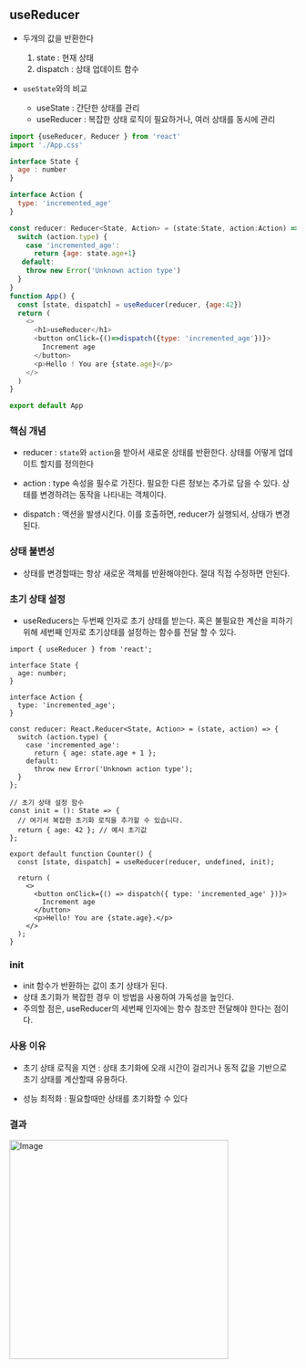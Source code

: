 ## useReducer

- 두개의 값을 반환한다
    1. state : 현재 상태 
    2. dispatch : 상태 업데이트 함수

- `useState`와의 비교
    - useState : 간단한 상태를 관리
    - useReducer : 복잡한 상태 로직이 필요하거나, 여러 상태를 동시에 관리

```js
import {useReducer, Reducer } from 'react'
import './App.css'

interface State {
  age : number
}

interface Action {
  type: 'incremented_age'
}

const reducer: Reducer<State, Action> = (state:State, action:Action) => {
  switch (action.type) {
    case 'incremented_age':
      return {age: state.age+1}
   default:
    throw new Error('Unknown action type')
  }
}
function App() {
  const [state, dispatch] = useReducer(reducer, {age:42})
  return (
    <>
      <h1>useReducer</h1>
      <button onClick={()=>dispatch({type: 'incremented_age'})}>
        Increment age
      </button>
      <p>Hello ! You are {state.age}</p>
    </>
  )
}

export default App
```

### 핵심 개념

- reducer : `state`와 `action`을 받아서 새로운 상태를 반환한다. 상태를 어떻게 업데이트 할지를 정의한다

- action : type 속성을 필수로 가진다. 필요한 다른 정보는 추가로 담을 수 있다. 상태를 변경하려는 동작을 나타내는 객체이다. 

- dispatch : 액션을 발생시킨다. 이를 호출하면, reducer가 실행되서, 상태가 변경된다.

### 상태 불변성

- 상태를 변경할때는 항상 새로운 객체를 반환해야한다. 절대 직접 수정하면 안된다.

### 초기 상태 설정

- useReducers는 두번째 인자로 초기 상태를 받는다. 혹은 불필요한 계산을 피하기 위해 세번째 인자로 초기상태를 설정하는 함수를 전달 할 수 있다.

```tsx
import { useReducer } from 'react';

interface State {
  age: number;
}

interface Action {
  type: 'incremented_age';
}

const reducer: React.Reducer<State, Action> = (state, action) => {
  switch (action.type) {
    case 'incremented_age':
      return { age: state.age + 1 };
    default:
      throw new Error('Unknown action type');
  }
};

// 초기 상태 설정 함수
const init = (): State => {
  // 여기서 복잡한 초기화 로직을 추가할 수 있습니다.
  return { age: 42 }; // 예시 초기값
};

export default function Counter() {
  const [state, dispatch] = useReducer(reducer, undefined, init);

  return (
    <>
      <button onClick={() => dispatch({ type: 'incremented_age' })}>
        Increment age
      </button>
      <p>Hello! You are {state.age}.</p>
    </>
  );
}

```

### init

- init 함수가 반환하는 값이 초기 상태가 된다.
- 상태 초기화가 복잡한 경우 이 방법을 사용하여 가독성을 높인다.
- 주의할 점은, useReducer의 세번째 인자에는 함수 참조만 전달해야 한다는 점이다.

### 사용 이유

- 초기 상태 로직을 지연 : 상태 초기화에 오래 시간이 걸리거나 동적 값을 기반으로 초기 상태를 계산할때 유용하다.

- 성능 최적화 : 필요할때만 상태를 초기화할 수 있다

### 결과

<img width="384" alt="Image" src="https://github.com/user-attachments/assets/439131a5-da26-4559-9157-eff46e2cb616" />
